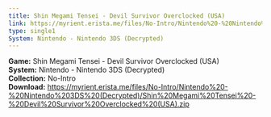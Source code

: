```yaml
---
title: Shin Megami Tensei - Devil Survivor Overclocked (USA)
link: https://myrient.erista.me/files/No-Intro/Nintendo%20-%20Nintendo%203DS%20(Decrypted)/Shin%20Megami%20Tensei%20-%20Devil%20Survivor%20Overclocked%20(USA).zip
type: single1
System: Nintendo - Nintendo 3DS (Decrypted)
---
```

<b>Game:</b> Shin Megami Tensei - Devil Survivor Overclocked (USA)<br>
<b>System:</b> Nintendo - Nintendo 3DS (Decrypted)<br>
<b>Collection:</b> No-Intro<br>
<b>Download:</b> https://myrient.erista.me/files/No-Intro/Nintendo%20-%20Nintendo%203DS%20(Decrypted)/Shin%20Megami%20Tensei%20-%20Devil%20Survivor%20Overclocked%20(USA).zip